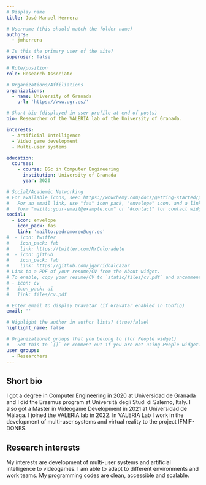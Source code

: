 ```yaml
---
# Display name
title: José Manuel Herrera

# Username (this should match the folder name)
authors:
  - jmherrera

# Is this the primary user of the site?
superuser: false

# Role/position
role: Research Associate

# Organizations/Affiliations
organizations:
  - name: University of Granada
    url: 'https://www.ugr.es/'

# Short bio (displayed in user profile at end of posts)
bio: Researcher of the VALERIA lab of the University of Granada.

interests:
  - Artificial Intelligence
  - Video game development
  - Multi-user systems

education:
  courses:
    - course: BSc in Computer Engineering
      institution: University of Granada
      year: 2020

# Social/Academic Networking
# For available icons, see: https://wowchemy.com/docs/getting-started/page-builder/#icons
#   For an email link, use "fas" icon pack, "envelope" icon, and a link in the
#   form "mailto:your-email@example.com" or "#contact" for contact widget.
social:
  - icon: envelope
    icon_pack: fas
    link: 'mailto:pedromoreo@ugr.es'
#  - icon: twitter
#    icon_pack: fab
#    link: https://twitter.com/MrColoradete
#  - icon: github
#    icon_pack: fab
#    link: https://github.com/jgarridoalcazar  
# Link to a PDF of your resume/CV from the About widget.
# To enable, copy your resume/CV to `static/files/cv.pdf` and uncomment the lines below.
# - icon: cv
#   icon_pack: ai
#   link: files/cv.pdf

# Enter email to display Gravatar (if Gravatar enabled in Config)
email: ''

# Highlight the author in author lists? (true/false)
highlight_name: false

# Organizational groups that you belong to (for People widget)
#   Set this to `[]` or comment out if you are not using People widget.
user_groups:
  - Researchers
---
```


## Short bio

I got a degree in Computer Engineering in 2020 at Universidad de Granada and I did the Erasmus program at Università degli Studi di Salerno, Italy. I also got a Master in Videogame Development in 2021 at Universidad de Málaga. I joined the VALERIA lab in 2022. In VALERIA Lab I work in the development of multi-user systems and virtual reality to the project IFMIF-DONES.

## Research interests

My interests are development of multi-user systems and artificial intelligence to videogames. I am able to adapt to different environments and work teams. My programming codes are clean, accessible and scalable.
